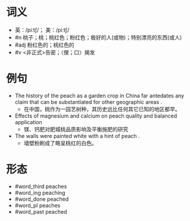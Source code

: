 # 词义
- 英：/piːtʃ/； 美：/piːtʃ/
- #n 桃子；桃；桃红色；粉红色；极好的人(或物)；特别漂亮的东西(或人)
- #adj 粉红色的；桃红色的
- #v <非正式>告密；〈俚；口〉揭发
# 例句
- The history of the peach as a garden crop in China far antedates any claim that can be substantiated for other geographic areas .
	- 在中国，桃作为一园艺树种，其历史远比任何其它已知的地区都早。
- Effects of magnesium and calcium on peach quality and balanced application
	- 镁、钙肥对肥城桃品质影响及平衡施肥的研究
- The walls were painted white with a hint of peach .
	- 墙壁粉刷成了略呈桃红的白色。
# 形态
- #word_third peaches
- #word_ing peaching
- #word_done peached
- #word_pl peaches
- #word_past peached
